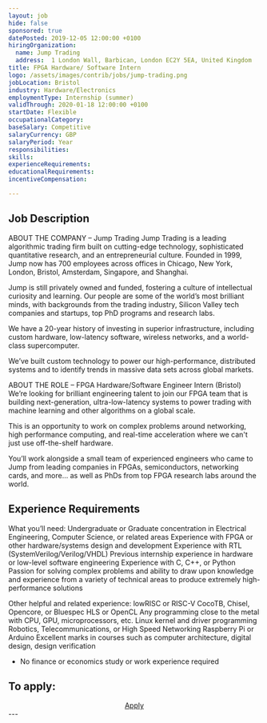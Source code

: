 ```yaml
---
layout: job
hide: false
sponsored: true
datePosted: 2019-12-05 12:00:00 +0100
hiringOrganization:
  name: Jump Trading
  address:  1 London Wall, Barbican, London EC2Y 5EA, United Kingdom
title: FPGA Hardware/ Software Intern
logo: /assets/images/contrib/jobs/jump-trading.png
jobLocation: Bristol
industry: Hardware/Electronics
employmentType: Internship (summer)
validThrough: 2020-01-18 12:00:00 +0100
startDate: Flexible
occupationalCategory:
baseSalary: Competitive
salaryCurrency: GBP
salaryPeriod: Year
responsibilities:
skills:
experienceRequirements:
educationalRequirements:
incentiveCompensation:

---
```


## Job Description
ABOUT THE COMPANY – Jump Trading
Jump Trading is a leading algorithmic trading firm built on cutting-edge technology, sophisticated quantitative research, and an entrepreneurial culture. Founded in 1999, Jump now has 700 employees across offices in Chicago, New York, London, Bristol, Amsterdam, Singapore, and Shanghai.

Jump is still privately owned and funded, fostering a culture of intellectual curiosity and learning. Our people are some of the world’s most brilliant minds, with backgrounds from the trading industry, Silicon Valley tech companies and startups, top PhD programs and research labs.

We have a 20-year history of investing in superior infrastructure, including custom hardware, low-latency software, wireless networks, and a world-class supercomputer.

We’ve built custom technology to power our high-performance, distributed systems and to identify trends in massive data sets across global markets.

ABOUT THE ROLE – FPGA Hardware/Software Engineer Intern (Bristol)
We’re looking for brilliant engineering talent to join our FPGA team that is building next-generation, ultra-low-latency systems to power trading with machine learning and other algorithms on a global scale. 

This is an opportunity to work on complex problems around networking, high performance computing, and real-time acceleration where we can't just use off-the-shelf hardware. 

You’ll work alongside a small team of experienced engineers who came to Jump from leading companies in FPGAs, semiconductors, networking cards, and more… as well as PhDs from top FPGA research labs around the world. 

## Experience Requirements
What you’ll need:
Undergraduate or Graduate concentration in Electrical Engineering, Computer Science, or related areas 
Experience with FPGA or other hardware/systems design and development
Experience with RTL (SystemVerilog/Verilog/VHDL) 
Previous internship experience in hardware or low-level software engineering
Experience with C, C++, or Python
Passion for solving complex problems and ability to draw upon knowledge and experience from a variety of technical areas to produce extremely high-performance solutions

Other helpful and related experience:
lowRISC or RISC-V
CocoTB, Chisel, Opencore, or Bluespec
HLS or OpenCL 
Any programming close to the metal with CPU, GPU, microprocessors, etc.
Linux kernel and driver programming
Robotics, Telecommunications, or High Speed Networking 
Raspberry Pi or Arduino 
Excellent marks in courses such as computer architecture, digital design, design verification

* No finance or economics study or work experience required

## To apply:

<div class="to-apply" style="text-align: center">
  <a class="btn btn--dark" style="margin: 20px" href="https://www.jumptrading.com/apply.html?gh_jid=1803025">
    Apply
  </a>
</div>
---
